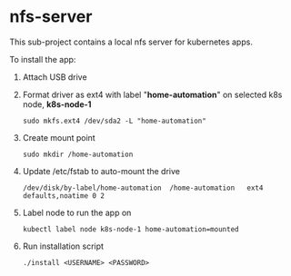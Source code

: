 # nfs-server
This sub-project contains a local nfs server for kubernetes apps.

To install the app:

1. Attach USB drive
2. Format driver as ext4 with label "**home-automation**" on selected k8s node, **k8s-node-1**

	`sudo mkfs.ext4 /dev/sda2 -L "home-automation"`

3. Create mount point

   `sudo mkdir /home-automation`

4. Update /etc/fstab to auto-mount the drive

   `/dev/disk/by-label/home-automation  /home-automation   ext4    defaults,noatime 0 2`

5. Label node to run the app on

   `kubectl label node k8s-node-1 home-automation=mounted`

6. Run installation script

   `./install <USERNAME> <PASSWORD>`